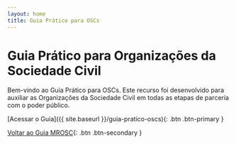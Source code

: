 ```yaml
---
layout: home
title: Guia Prático para OSCs
---
```


# Guia Prático para Organizações da Sociedade Civil

Bem-vindo ao Guia Prático para OSCs. Este recurso foi desenvolvido para auxiliar as Organizações da Sociedade Civil em todas as etapas de parceria com o poder público.

[Acessar o Guia]({{ site.baseurl }}/guia-pratico-oscs){: .btn .btn-primary }

[Voltar ao Guia MROSC](https://seuusername.github.io/nome-do-repo-original){: .btn .btn-secondary }
